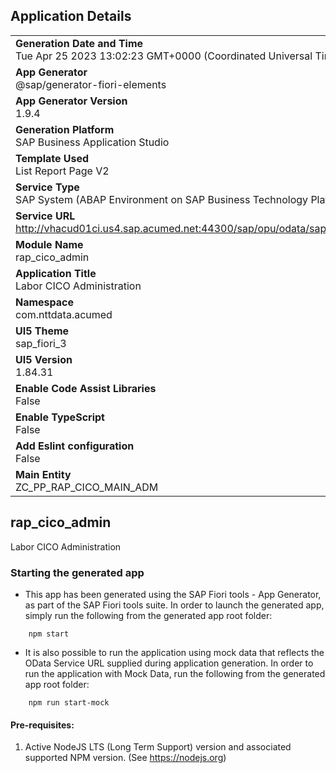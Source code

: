 ## Application Details
|               |
| ------------- |
|**Generation Date and Time**<br>Tue Apr 25 2023 13:02:23 GMT+0000 (Coordinated Universal Time)|
|**App Generator**<br>@sap/generator-fiori-elements|
|**App Generator Version**<br>1.9.4|
|**Generation Platform**<br>SAP Business Application Studio|
|**Template Used**<br>List Report Page V2|
|**Service Type**<br>SAP System (ABAP Environment on SAP Business Technology Platform)|
|**Service URL**<br>http://vhacud01ci.us4.sap.acumed.net:44300/sap/opu/odata/sap/ZPP_CICO_MAIN_ADM
|**Module Name**<br>rap_cico_admin|
|**Application Title**<br>Labor CICO Administration|
|**Namespace**<br>com.nttdata.acumed|
|**UI5 Theme**<br>sap_fiori_3|
|**UI5 Version**<br>1.84.31|
|**Enable Code Assist Libraries**<br>False|
|**Enable TypeScript**<br>False|
|**Add Eslint configuration**<br>False|
|**Main Entity**<br>ZC_PP_RAP_CICO_MAIN_ADM|

## rap_cico_admin

Labor CICO Administration

### Starting the generated app

-   This app has been generated using the SAP Fiori tools - App Generator, as part of the SAP Fiori tools suite.  In order to launch the generated app, simply run the following from the generated app root folder:

```
    npm start
```

- It is also possible to run the application using mock data that reflects the OData Service URL supplied during application generation.  In order to run the application with Mock Data, run the following from the generated app root folder:

```
    npm run start-mock
```

#### Pre-requisites:

1. Active NodeJS LTS (Long Term Support) version and associated supported NPM version.  (See https://nodejs.org)


